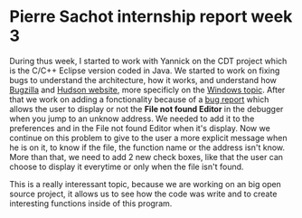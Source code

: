 # Pierre Sachot internship report week 3

During thus week, I started to work with Yannick on the CDT project which is the C/C++ Eclipse version coded in Java. We started to work on 
fixing bugs to understand the architecture, how it works, and understand how [Bugzilla](https://bugs.eclipse.org/bugs/) and [Hudson website](https://hudson.eclipse.org/), more
specificly on the [Windows topic](https://hudson.eclipse.org/cdt/job/cdt-master-windows/lastCompletedBuild/testReport/). 
After that we work on adding a fonctionality because of a [bug report](https://bugs.eclipse.org/bugs/show_bug.cgi?id=515296) which allows the
user to display or not the **File not found Editor** in the debugger when you jump to an unknow address. We needed to add it to the preferences
and in the File not found Editor when it's display. Now we continue on this problem to give to the user a more explicit message when he is on it,
to know if the file, the function name or the address isn't know. 
More than that, we need to add 2 new check boxes, like that the user can choose to display it everytime or only when the file isn't found.

This is a really interessant topic, because we are working on an big open source project, it allows us to see how the code was write and 
to create interesting functions inside of this program.
